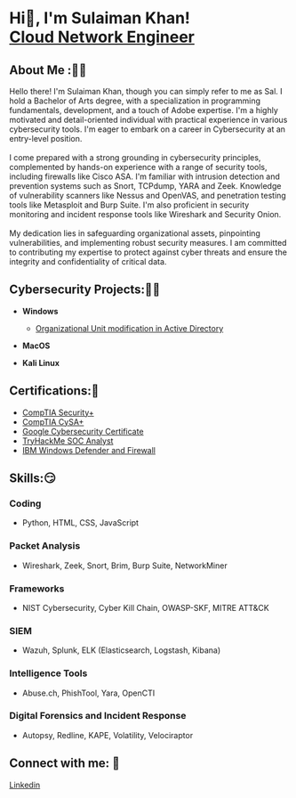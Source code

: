 <h1>Hi👋, I'm Sulaiman Khan! <br> <a href="https://www.linkedin.com/in/sulaimanbkhan/">Cloud Network Engineer</a>

<h2> About Me :👨‍🦱</h2>
<p1>
Hello there! I'm Sulaiman Khan, though you can simply refer to me as Sal. I hold a Bachelor of Arts degree, with a specialization in programming fundamentals, development, and a touch of Adobe expertise. I'm a highly motivated and detail-oriented individual with practical experience in various cybersecurity tools. I'm eager to embark on a career in Cybersecurity at an entry-level position.<br>
<br>
I come prepared with a strong grounding in cybersecurity principles, complemented by hands-on experience with a range of security tools, including firewalls like Cisco ASA. I'm familiar with intrusion detection and prevention systems such as Snort, TCPdump, YARA and Zeek. Knowledge of vulnerability scanners like Nessus and OpenVAS, and penetration testing tools like Metasploit and Burp Suite. I'm also proficient in security monitoring and incident response tools like Wireshark and Security Onion. <br>
<br>
My dedication lies in safeguarding organizational assets, pinpointing vulnerabilities, and implementing robust security measures. I am committed to contributing my expertise to protect against cyber threats and ensure the integrity and confidentiality of critical data.</p1>

  <h2>Cybersecurity Projects:👨‍💻</h2>

- <b>Windows</b>
  - [Organizational Unit modification in Active Directory](https://github.com/Salrocks/Active-Directory-OUs-modifications/tree/main)
 
  
- <b>MacOS</b>


- <b>Kali Linux</b>
 


<h2> Certifications:🥇 </h2>

- [CompTIA Security+](http://verify.CompTIA.org)
- [CompTIA CySA+](http://verify.CompTIA.org)
- [Google Cybersecurity Certificate](https://coursera.org/share/a8b654413a7d2fecf23e603f0ef6f51a)
- [TryHackMe SOC Analyst](https://tryhackme-certificates.s3-eu-west-1.amazonaws.com/THM-50EXOJU37O.png)
- [IBM Windows Defender and Firewall](https://coursera.org/share/3f04408fd953b5b919690c26ab37986b)


<h2> Skills:😏 </h2>

<h3>Coding</h3>
 <ul>
<li>Python, HTML, CSS, JavaScript</li>
 </ul>


<h3>Packet Analysis</h3>
<ul>
<li>Wireshark, Zeek, Snort, Brim, Burp Suite, NetworkMiner</li>

   </ul>


<h3>Frameworks</h3>
<ul>
<li>NIST Cybersecurity, Cyber Kill Chain, OWASP-SKF, MITRE ATT&CK</li>

   
 </ul>


<h3>SIEM</h3>
<ul>
<li>Wazuh, Splunk, ELK (Elasticsearch, Logstash, Kibana)</li>

   
 </ul>


<h3>Intelligence Tools</h3>
<ul>
<li>Abuse.ch, PhishTool, Yara, OpenCTI</li>

   
 </ul>
<h3> Digital Forensics and Incident Response</h3>
<ul>
<li>Autopsy, Redline, KAPE, Volatility, Velociraptor</li>

   
 </ul>




<h2>Connect with me: 🤳</h2>

<a href="https://www.linkedin.com/in/sulaimanbkhan/">Linkedin </a> <br>
<br>




